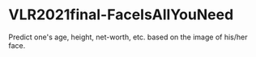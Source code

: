# VLR2021final-FaceIsAllYouNeed
Predict one's age, height, net-worth, etc. based on the image of his/her face.
